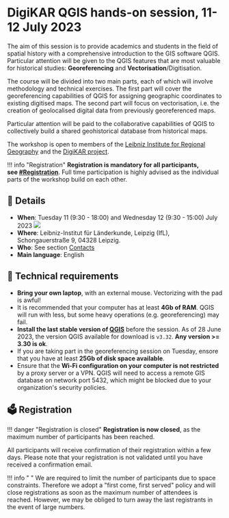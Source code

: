 # DigiKAR QGIS hands-on session, 11-12 July 2023
The aim of this session is to provide academics and students in the field of spatial history with a comprehensive introduction to the GIS software QGIS.
Particular attention will be given to the QGIS features that are most valuable for historical studies: **Georeferencing** and **Vectorisation**/Digitisation.

The course will be divided into two main parts, each of which will involve methodology and technical exercises.
The first part will cover the georeferencing capabilities of QGIS for assigning geographic coordinates to existing digitised maps.
The second part will focus on vectorisation, i.e. the creation of geolocalised digital data from previously georeferenced maps.

Particular attention will be paid to the collaborative capabilities of QGIS to collectively build a shared geohistorical database from historical maps.

The workshop is open to members of the [Leibniz Institute for Regional Geography](https://leibniz-ifl.de) and the [DigiKAR project](https://digikar.eu).

!!! info "Registration"
    **Registration is mandatory for all participants, see [#Registration](#registration)**. Full time participation is highly advised as the individual parts of the workshop build on each other.


## 📝 Details
- **When**: Tuesday 11 (9:30 - 18:00) and Wednesday 12 (9:30 - 15:00) July 2023  <a target="_blank" href="https://calendar.google.com/calendar/event?action=TEMPLATE&amp;tmeid=MGdrOXE5Z25oaHFvNmVldHAwczBnaGRhaGMgYmVydHJhbmRkdW1lbmlldUBt&amp;tmsrc=bertranddumenieu%40gmail.com"><img border="0" src="https://www.google.com/calendar/images/ext/gc_button1_fr.gif"></a>
- **Where**: Leibniz-Institut für Länderkunde, Leipzig (IfL), Schongauerstraße 9, 04328 Leipzig. 
- **Who**: See section [Contacts](./contact.md)
- **Main language**: English



## 🧰 Technical requirements
- **Bring your own laptop**, with an external mouse. Vectorizing with the pad is awful!
- It is recommended that your computer has at least **4Gb of RAM**. QGIS will run with less, but some heavy operations (e.g. georeferencing) may fail.
- **Install the last stable version of [QGIS](https://www.qgis.org/fr/site/forusers/download.html)** before the session. As of 28 June 2023, the version QGIS available for download is `v3.32`. **Any version >= 3.30 is ok**.
- If you are taking part in the georeferencing session on Tuesday, ensore that you have at least **25Gb of disk space available**.
- Ensure that the **Wi-Fi configuration on your computer is not restricted** by a proxy server or a VPN. QGIS will need to access a remote GIS database on network port 5432, which might be blocked due to your organization's security policies.


## 🗳️ Registration
!!! danger "Registration is closed"
    **Registration is now closed**, as the maximum number of participants has been reached.


<!--**<span style="color:#ff9800">⚠️ Remote participation is not available</span>**-->

All participants will receive confirmation of their registration within a few days. 
Please note that your registration is not validated until you have received a confirmation email.

!!! info " "
    We are required to limit the number of participants due to space constraints. 
    Therefore we adopt a "first come, first served" policy and will close registrations as soon as the maximum number of attendees  is reached.
    However, we may be obliged to turn away the last registrants in the event of large numbers.
